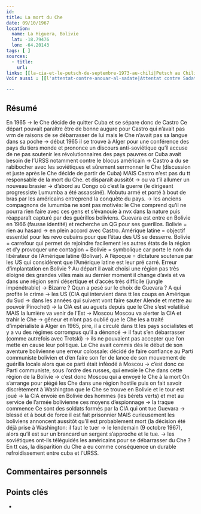 ```yaml
---
id: 
title: La mort du Che
date: 09/10/1967
location:
  name: La Higuera, Bolivie
  lat: -18.79476
  lon: -64.20143
tags: [ ]
sources:
  - title: 
    url: 
links: [[la-cia-et-le-putsch-de-septembre-1973-au-chili|Putsch au Chili (1973)]]
Voir aussi : [[l'attentat-contre-anouar-al-sadate|Attentat contre Sadate]]

---
```


## Résumé
En 1965 -> le Che décide de quitter Cuba et se sépare donc de Castro Ce départ pouvait paraître être de bonne augure pour Castro qui n’avait pas vrm de raisons de se débarrasser de lui mais le Che n’avait pas sa langue dans sa poche 
-> début 1965 il se trouve à Alger pour une conférence des pays du tiers monde et prononce un discours anti-soviétique qu’il accuse de ne pas soutenir les révolutionnaires des pays pauvres or Cuba avait besoin de l’URSS notamment contre le blocus américain 
-> Castro a du se rabibocher avec les soviétiques et sûrement sermonner le Che (discussion et juste après le Che décide de partir de Cuba) MAIS Castro n’est pas du tt responsable de la mort du Che. et disparaît aussitôt 
-> ou va t’il allumer un nouveau brasier -> d’abord au Congo où c’est la guerre (le dirigeant progressiste Lumumba a été assassiné). Mobutu armé et porté à bout de bras par les américains entreprend la conquête du pays. -> les anciens compagnons de lumumba ne sont pas motivés: le Che comprend qu’il ne pourra rien faire avec ces gens et s’évanouie à nvx dans la nature puis réapparaît capturé par des guérillos boliviens. 
Guevara est entre en Bolivie en 1966 (fausse identité) et recherche un QG pour ses guerillos. Bolivie = rien au hasard -> en plein accord avec Castro. Amérique latine = objectif essentiel pour les revo cubains pour que l’étau des US se desserre. Bolivie = carrefour qui permet de rejoindre facilement les autres états de la région et d’y provoquer une contagion + Bolivie = symbolique car porte le nom du libérateur de l’Amérique latine (Bolivar). A l’époque = dictature soutenue par les US qui considèrent que l’Amérique latine est leur pré carré. Erreur d’implantation en Bolivie ? Au départ il avait choisi une région pas très éloigné des grandes villes mais au dernier moment il change d’avis et va dans une région semi désertique et d’accès très difficile (jungle impénétrable) -> Bizarre ? Qqun a pesé sur le choix de Guevara ? A qui profite le crime -> les US (CIA qui intervient dans tt les coups en Amérique du Sud -> dans les années qui suivent vont faire sauter Alende et mettre au pouvoir Pinochet) -> la CIA est au aguets depuis que le Che s’est volatilisé MAIS la lumière va venir de l’Est -> Moscou Moscou va alerter la CIA et trahir le Che -> gêneur et n’ont pas oublié que le Che les a traité d’impérialiste à Alger en 1965, pire, il a circulé dans tt les pays socialistes et y a vu des régimes corrompus qu’il a dénoncé -> il faut s’en débarrasser (comme autrefois avec Trotski) -> ils ne pouvaient pas accepter que l’on mette en cause leur politique. Le Che avait commis dès le début de son aventure bolivienne une erreur colossale: décidé de faire confiance au Parti communiste bolivien et d’en faire son fer de lance de son mouvement de guérilla locale alors que ce parti était inféodé à Moscou -> c’est donc ce Parti communiste, sous l’ordre des russes, qui envoie le Che dans cette région de la Bolivie -> c’est donc Moscou qui a envoyé le Che à la mort On s’arrange pour piégé les Che dans une région hostile puis on fait savoir discrètement à Washington que le Che se trouve en Bolivie et le tour est joué -> la CIA envoie en Bolivie des hommes (les bérets verts) et met au service de l’armée bolivienne ces moyens d’espionnage -> la traque commence Ce sont des soldats formés par la CIA qui ont tue Guevara -> blessé et à bout de force il est fait prisonnier MAIS curieusement les boliviens annoncent aussitôt qu’il est probablement mort (la décision été déjà prise à Washington: il faut le tuer -> le lendemain (9 octobre 1967), alors qu’il est sur un brancard un sergent s’approche et le tue. -> les soviétiques ont-ils téléguidés les américains pour se débarrasser du Che ? En tt cas, la disparition du Che a eu comme conséquence un durable refroidissement entre cuba et l’URSS. 



## Commentaires personnels


## Points clés
- 
